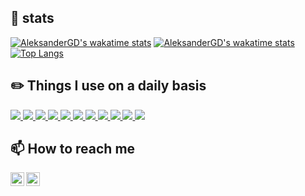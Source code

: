## 🧐 stats
[![AleksanderGD's wakatime stats](https://github-readme-stats.vercel.app/api/wakatime?username=AleksanderGD)](https://github.com/anuraghazra/github-readme-stats)
[![AleksanderGD's wakatime stats](https://github-readme-stats.vercel.app/api/wakatime?username=AleksanderGD&layout=compact)](https://github.com/anuraghazra/github-readme-stats)
[![Top Langs](https://github-readme-stats.vercel.app/api/top-langs/?username=AleksanderGD&layout=compact&include_all_commits=true&count_private=true)](https://github.com/anuraghazra/github-readme-stats)

## ✏️ Things I use on a daily basis

<p align="left">
<a href="https://github.com/aleksander-GD">
<img  src="https://readme-components.vercel.app/api?component=logo&fill=black&logo=laravel&svgfill=cd6799">
</a>
<a href="https://github.com/aleksander-GD">
<img  src="https://readme-components.vercel.app/api?component=logo&fill=black&logo=laravel nova&svgfill=cd6799">
</a>
<a href="https://github.com/aleksander-GD">
<img  src="https://readme-components.vercel.app/api?component=logo&fill=black&logo=php&svgfill=df5c43">  
</a>
<a href="https://github.com/aleksander-GD">
<img  src="https://readme-components.vercel.app/api?component=logo&fill=black&logo=react&animation=spin&svgfill=15d8fe">  
</a>
<a href="https://github.com/aleksander-GD">
<img  src="https://readme-components.vercel.app/api?component=logo&fill=black&logo=typescript&svgfill=2d79c7">
</a>
  <a href="https://github.com/aleksander-GD">
<img  src="https://readme-components.vercel.app/api?component=logo&fill=black&logo=webpack&svgfill=8ed5fa">
</a>
 <a href="https://github.com/aleksander-GD">
 <img  src="https://readme-components.vercel.app/api?component=logo&fill=black&logo=node.js&svgfill=659b60">
</a>
<a href="https://github.com/aleksander-GD">
<img  src="https://readme-components.vercel.app/api?component=logo&fill=black&logo=laravel&svgfill=cd6799">
</a>
<a href="https://github.com/aleksander-GD">
<img  src="https://readme-components.vercel.app/api?component=logo&fill=black&logo=javascript&svgfill=f6df1c">
</a>
<a href="https://github.com/aleksander-GD">
<img  src="https://readme-components.vercel.app/api?component=logo&fill=black&logo=CSS3&svgfill=028dd1">
</a>
<a href="https://github.com/aleksander-GD">
<img  src="https://readme-components.vercel.app/api?component=logo&fill=black&logo=github">
</a>
</p>

## 📫 How to reach me

<p align="left">
<a href="https://twitter.com/AleksanderGD/">
  <img align="left" alt="Aleksander Grzegorz Duszkiewicz | Twitter" width="22px" src="https://raw.githubusercontent.com/peterthehan/peterthehan/master/assets/twitter.svg" />
</a>
<a href="https://www.linkedin.com/in/aleksandergd/">
  <img align="left" alt="Aleksander's LinkedIn" width="22px" src="https://raw.githubusercontent.com/peterthehan/peterthehan/master/assets/linkedin.svg" />
</a>
</p>
<!---
aleksander-GD/aleksander-GD is a ✨ special ✨ repository because its `README.md` (this file) appears on your GitHub profile.
You can click the Preview link to take a look at your changes.
[![AleksanderGD's github stats](https://github-readme-stats.vercel.app/api?username=AleksanderGD&count_private=true&include_all_commits=true)](https://github.com/anuraghazra/github-readme-stats)
[![Top Langs](https://github-readme-stats.vercel.app/api/top-langs/?username=AleksanderGD&layout=compact&count_private=true&include_all_commits=true)](https://github.com/anuraghazra/github-readme-stats)
[![Top Langs](https://github-readme-stats.vercel.app/api/top-langs/?username=AleksanderGD&layout=compact&include_all_commits=true)](https://github.com/anuraghazra/github-readme-stats)
- 🔭 I’m currently working on ...
- 🌱 I’m currently learning ...
- 👯 I’m looking to collaborate on ...
- 🤔 I’m looking for help with ...
- 💬 Ask me about ...
- 📫 How to reach me: ...
- 😄 Pronouns: ...
- ⚡ Fun fact: ...
- 👋 Hi, I’m @aleksander-GD
- 👀 I’m interested in ...
- 🌱 I’m currently learning ...
- 💞️ I’m looking to collaborate on ...
- 📫 How to reach me ...
-->
